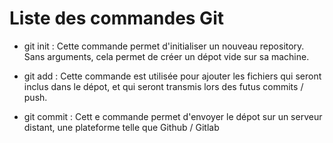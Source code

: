# Liste des commandes Git
- git init : Cette commande permet d'initialiser un nouveau repository. Sans arguments, cela permet de créer un dépot vide sur sa machine.

- git add : Cette commande est utilisée pour ajouter les fichiers qui seront inclus dans le dépot, et qui seront transmis lors des futus commits / push.

- git commit : Cett e commande permet d'envoyer le dépot sur un serveur distant, une plateforme telle que Github / Gitlab
